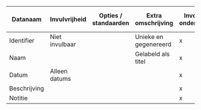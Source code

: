| Datanaam     | Invulvrijheid | Opties / standaarden | Extra omschrijving | Invoeren van onderzoeksdata | Visuele weergave van onderzoeksdata |
|--------------|---------------|----------------------|--------------------|-----------------------------|-------------------------------------|
| Identifier               | Niet invulbaar                                         |                      | Unieke en gegenereerd | x                           | x                                   |
| Naam         |               |                      | Gelabeld als titel | x                           | x                                   |
| Datum        | Alleen datums |                      |                    | x                           | x                                   |
| Beschrijving |               |                      |                    | x                           | x                                   |
| Notitie      |               |                      |                    | x                           | (Uitgesloten)                       |